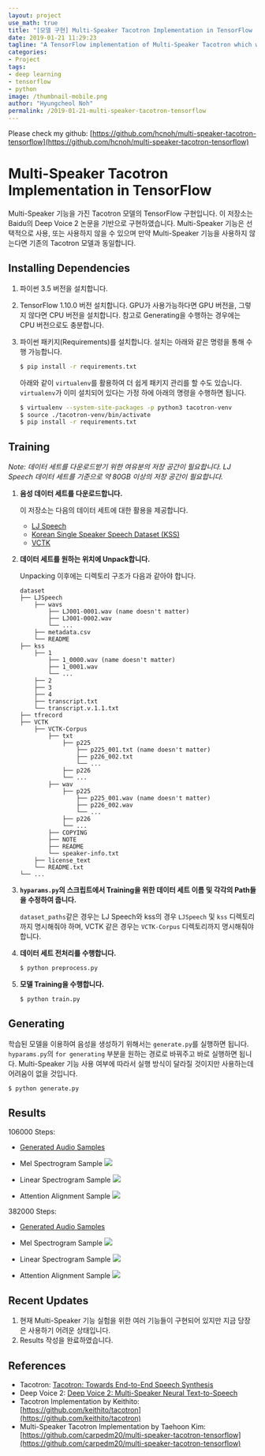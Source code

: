 ```yaml
---
layout: project
use_math: true
title: "[모델 구현] Multi-Speaker Tacotron Implementation in TensorFlow (README)"
date: 2019-01-21 11:29:23
tagline: "A TensorFlow implementation of Multi-Speaker Tacotron which was introduced on Deep Voice 2 paper by Baidu"
categories:
- Project
tags:
- deep learning
- tensorflow
- python
image: /thumbnail-mobile.png
author: "Hyungcheol Noh"
permalink: /2019-01-21-multi-speaker-tacotron-tensorflow
---
```


Please check my github: [https://github.com/hcnoh/multi-speaker-tacotron-tensorflow](https://github.com/hcnoh/multi-speaker-tacotron-tensorflow)

# Multi-Speaker Tacotron Implementation in TensorFlow
Multi-Speaker 기능을 가진 Tacotron 모델의 TensorFlow 구현입니다. 이 저장소는 Baidu의 Deep Voice 2 논문을 기반으로 구현하였습니다. Multi-Speaker 기능은 선택적으로 사용, 또는 사용하지 않을 수 있으며 만약 Multi-Speaker 기능을 사용하지 않는다면 기존의 Tacotron 모델과 동일합니다.

## Installing Dependencies
1. 파이썬 3.5 버전을 설치합니다.
2. TensorFlow 1.10.0 버전 설치합니다. GPU가 사용가능하다면 GPU 버전을, 그렇지 않다면 CPU 버전을 설치합니다. 참고로 Generating을 수행하는 경우에는 CPU 버전으로도 충분합니다.
3. 파이썬 패키지(Requirements)를 설치합니다. 설치는 아래와 같은 명령을 통해 수행 가능합니다.

   ```bash
   $ pip install -r requirements.txt
   ```

   아래와 같이 `virtualenv`를 활용하여 더 쉽게 패키지 관리를 할 수도 있습니다. `virtualenv`가 이미 설치되어 있다는 가정 하에 아래의 명령을 수행하면 됩니다.

   ```bash
   $ virtualenv --system-site-packages -p python3 tacotron-venv
   $ source ./tacotron-venv/bin/activate
   $ pip install -r requirements.txt
   ```

## Training
*Note: 데이터 세트를 다운로드받기 위한 여유분의 저장 공간이 필요합니다. LJ Speech 데이터 세트를 기준으로 약 80GB 이상의 저장 공간이 필요합니다.*

1. **음성 데이터 세트를 다운로드합니다.**

   이 저장소는 다음의 데이터 세트에 대한 활용을 제공합니다.
   - [LJ Speech](https://keithito.com/LJ-Speech-Dataset/)
   - [Korean Single Speaker Speech Dataset (KSS)](https://www.kaggle.com/bryanpark/korean-single-speaker-speech-dataset)
   - [VCTK](https://homepages.inf.ed.ac.uk/jyamagis/page3/page58/page58.html)

2. **데이터 세트를 원하는 위치에 Unpack합니다.**

   Unpacking 이후에는 디렉토리 구조가 다음과 같아야 합니다.

   ```
   dataset
   ├── LJSpeech
       ├── wavs
           ├── LJ001-0001.wav (name doesn't matter)
           ├── LJ001-0002.wav
           └── ...
       ├── metadata.csv
       └── README
   ├── kss
       ├── 1
           ├── 1_0000.wav (name doesn't matter)
           ├── 1_0001.wav
           └── ...
       ├── 2
       ├── 3
       ├── 4
       ├── transcript.txt
       └── transcript.v.1.1.txt
   ├── tfrecord
   ├── VCTK
       ├── VCTK-Corpus
           ├── txt
               ├── p225
                   ├── p225_001.txt (name doesn't matter)
                   ├── p226_002.txt
                   └── ...
               ├── p226
               └── ...
           ├── wav
               ├── p225
                   ├── p225_001.wav (name doesn't matter)
                   ├── p226_002.wav
                   └── ...
               ├── p226
               └── ...
           ├── COPYING
           ├── NOTE
           ├── README
           └── speaker-info.txt
       ├── license_text
       └── README.txt
   └── ...
   ```

3. **`hyparams.py`의 스크립트에서 Training을 위한 데이터 세트 이름 및 각각의 Path들을 수정하여 줍니다.**

   `dataset_paths`같은 경우는 LJ Speech와 kss의 경우 `LJSpeech` 및 `kss` 디렉토리까지 명시해줘야 하며, VCTK 같은 경우는 `VCTK-Corpus` 디렉토리까지 명시해줘야 합니다.

4. **데이터 세트 전처리를 수행합니다.**

   ```bash
   $ python preprocess.py
   ```

5. **모델 Training을 수행합니다.**

   ```bash
   $ python train.py
   ```

## Generating
학습된 모델을 이용하여 음성을 생성하기 위해서는 `generate.py`를 실행하면 됩니다. `hyparams.py`의 `for generating` 부분을 원하는 경로로 바꿔주고 바로 실행하면 됩니다. Multi-Speaker 기능 사용 여부에 따라서 실행 방식이 달라질 것이지만 사용하는데 어려움이 없을 것입니다.

```bash
$ python generate.py
```

## Results
106000 Steps:
- [Generated Audio Samples](https://soundcloud.com/artzizou/sets/multi-speaker-tacotron-tensorflow-106000-steps)

- Mel Spectrogram Sample
![](/assets/img/2019-01-21-multi-speaker-tacotron-tensorflow/2019-01-21-multi-speaker-tacotron-tensorflow_2019-06-12-12-56-41.png)

- Linear Spectrogram Sample
![](/assets/img/2019-01-21-multi-speaker-tacotron-tensorflow/2019-01-21-multi-speaker-tacotron-tensorflow_2019-06-12-12-56-52.png)

- Attention Alignment Sample
![](/assets/img/2019-01-21-multi-speaker-tacotron-tensorflow/2019-01-21-multi-speaker-tacotron-tensorflow_2019-06-12-12-57-15.png)

382000 Steps:
- [Generated Audio Samples](https://soundcloud.com/artzizou/sets/multi-speaker-tacotron-tensorflow-382000-steps )

- Mel Spectrogram Sample
![](/assets/img/2019-01-21-multi-speaker-tacotron-tensorflow/2019-01-21-multi-speaker-tacotron-tensorflow_2019-06-12-12-52-41.png)

- Linear Spectrogram Sample
![](/assets/img/2019-01-21-multi-speaker-tacotron-tensorflow/2019-01-21-multi-speaker-tacotron-tensorflow_2019-06-12-12-54-19.png)

- Attention Alignment Sample
![](/assets/img/2019-01-21-multi-speaker-tacotron-tensorflow/2019-01-21-multi-speaker-tacotron-tensorflow_2019-06-12-12-54-30.png)

## Recent Updates
1. 현재 Multi-Speaker 기능 실험을 위한 여러 기능들이 구현되어 있지만 지금 당장은 사용하기 어려운 상태입니다.
2. Results 작성을 완료하였습니다.

## References
- Tacotron: [Tacotron: Towards End-to-End Speech Synthesis](https://arxiv.org/pdf/1703.10135.pdf)
- Deep Voice 2: [Deep Voice 2: Multi-Speaker Neural Text-to-Speech](https://arxiv.org/pdf/1705.08947.pdf)
- Tacotron Implementation by Keithito: [https://github.com/keithito/tacotron](https://github.com/keithito/tacotron)
- Multi-Speaker Tacotron Implementation by Taehoon Kim: [https://github.com/carpedm20/multi-speaker-tacotron-tensorflow](https://github.com/carpedm20/multi-speaker-tacotron-tensorflow)

